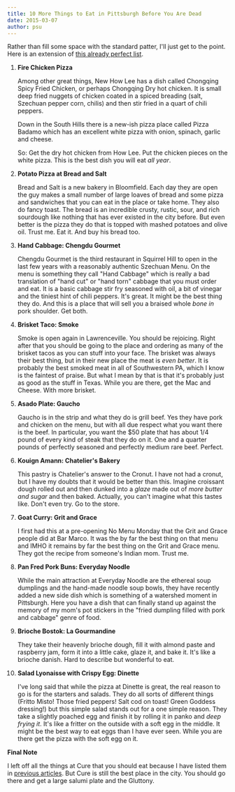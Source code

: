 ```yaml
---
title: 10 More Things to Eat in Pittsburgh Before You Are Dead
date: 2015-03-07
author: psu
---
```


Rather than fill some space with the standard patter, I'll just get to the point. Here is an extension of <a href="/10-things-to-eat-in-pittsburgh-before-you-are-dead.html">this already perfect list</a>.

1. **Fire Chicken Pizza**

	Among other great things, New How Lee has a dish called Chongqing Spicy Fried Chicken, or perhaps Chongqing Dry hot chicken. It is small deep fried nuggets of chicken coated in a spiced breading (salt, Szechuan pepper corn, chilis) and then stir fried in a quart of chili peppers. 

	Down in the South Hills there is a new-ish pizza place called Pizza Badamo which has an excellent white pizza with onion, spinach, garlic and cheese.

	So: Get the dry hot chicken from How Lee. Put the chicken pieces on the white pizza. This is the best dish you will eat *all year*.

2. **Potato Pizza at Bread and Salt**

	Bread and Salt is a new bakery in Bloomfield. Each day they are open the guy makes a small number of large loaves of bread and some pizza and sandwiches that you can eat in the place or take home. They also do fancy toast. The bread is an incredible crusty, rustic, sour, and rich sourdough like nothing that has ever existed in the city before. But even better is the pizza they do that is topped with mashed potatoes and olive oil. Trust me. Eat it. And buy his bread too.

3. **Hand Cabbage: Chengdu Gourmet**

	Chengdu Gourmet is the third restaurant in Squirrel Hill to open in the last few years with a reasonably authentic Szechuan Menu. On the menu is something they call "Hand Cabbage" which is really a bad translation of "hand cut" or "hand torn" cabbage that you must order and eat. It is a basic cabbage stir fry seasoned with oil, a bit of vinegar and the tiniest hint of chili peppers. It's great. It might be the best thing they do. And this is a place that will sell you a braised whole *bone in* pork shoulder. Get both.

4. **Brisket Taco: Smoke**

	Smoke is open again in Lawrenceville. You should be rejoicing. Right after that you should be going to the place and ordering as many of the brisket tacos as you can stuff into your face. The brisket was always their best thing, but in their new place the meat is *even better*. It is probably the best smoked meat in all of Southwestern PA, which I know is the faintest of praise. But what I mean by that is that it's probably just as good as the stuff in Texas. While you are there, get the Mac and Cheese. With more brisket.

5. **Asado Plate: Gaucho**

	Gaucho is in the strip and what they do is grill beef. Yes they have pork and chicken on the menu, but with all due respect what you want there is the beef. In particular, you want the $50 plate that has about 1/4 pound of every kind of steak that they do on it. One and a quarter pounds of perfectly seasoned and perfectly medium rare beef. Perfect.

6. **Kouign Amann: Chatelier's Bakery**

	This pastry is Chatelier's answer to the Cronut. I have not had a cronut, but I have my doubts that it would be better than this. Imagine croissant dough rolled out and then dunked into a *glaze* made out of *more butter and sugar* and then baked. Actually, you can't imagine what this tastes like. Don't even try. Go to the store.

7. **Goat Curry: Grit and Grace**

	I first had this at a pre-opening No Menu Monday that the Grit and Grace people did at Bar Marco. It was the by far the best thing on that menu and IMHO it remains by far the best thing on the Grit and Grace menu. They got the recipe from someone's Indian mom. Trust me.

8. **Pan Fred Pork Buns: Everyday Noodle**

	While the main attraction at Everyday Noodle are the ethereal soup dumplings and the hand-made noodle soup bowls, they have recently added a new side dish which is something of a watershed moment in Pittsburgh. Here you have a dish that can finally stand up against the memory of my mom's pot stickers in the "fried dumpling filled with pork and cabbage" genre of food.

9. **Brioche Bostok: La Gourmandine**

	They take their heavenly brioche dough, fill it with almond paste and raspberry jam, form it into a little cake, glaze it, and bake it. It's like a brioche danish. Hard to describe but wonderful to eat.

10. **Salad Lyonaisse with Crispy Egg: Dinette**

	I've long said that while the pizza at Dinette is great, the real reason to go is for the starters and salads. They do all sorts of different things (Fritto Misto! Those fried peppers! Salt cod on toast! Green Goddess dressing!) but this simple salad stands out for a one simple reason. They take a slightly poached egg and finish it by rolling it in panko and *deep frying it*. It's like a fritter on the outside with a soft egg in the middle. It might be the best way to eat eggs than I have ever seen. While you are there get the pizza with the soft egg on it.
	
**Final Note** 

I left off all the things at Cure that you should eat because I have listed them in <a href="/ten-places-to-eat-in-pittsburgh-2013.html">previous articles</a>. But Cure is still the best place in the city. You should go there and get a large salumi plate and the Gluttony.


